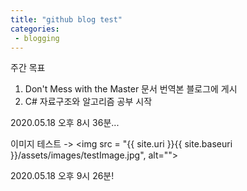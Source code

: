 ```yaml
---
title: "github blog test"
categories: 
 - blogging
---
```


주간 목표
1. Don't Mess with the Master 문서 번역본 블로그에 게시
2. C# 자료구조와 알고리즘 공부 시작

2020.05.18 오후 8시 36분...

이미지 테스트 ->
<img src = "{{ site.uri }}{{ site.baseuri }}/assets/images/testImage.jpg", alt="">

2020.05.18 오후 9시 26분!